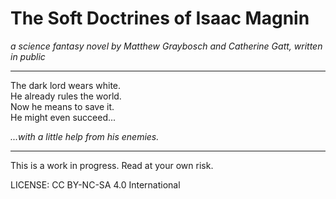# The Soft Doctrines of Isaac Magnin

*a science fantasy novel by Matthew Graybosch and Catherine Gatt, written in public*

---

The dark lord wears white.  
He already rules the world.  
Now he means to save it.  
He might even succeed...

*...with a little help from his enemies.*

---

This is a work in progress. Read at your own risk.

LICENSE: CC BY-NC-SA 4.0 International
